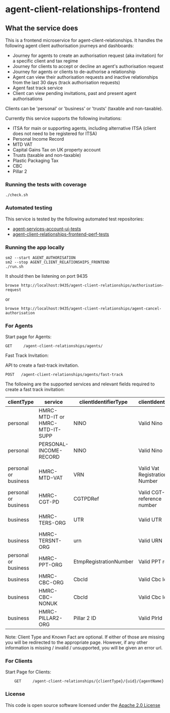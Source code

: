 
# agent-client-relationships-frontend

## What the service does
This is a frontend microservice for agent-client-relationships. It handles the following agent client authorisation journeys and dashboards:

- Journey for agents to create an authorisation request (aka invitation) for a specific client and tax regime
- Journey for clients to accept or decline an agent's authorisation request
- Journey for agents or clients to de-authorise a relationship
- Agent can view their authorisation requests and inactive relationships from the last 30 days (track authorisation requests)
- Agent fast track service
- Client can view pending invitations, past and present agent authorisations

Clients can be 'personal' or 'business' or 'trusts' (taxable and non-taxable).

Currently this service supports the following invitations:
- ITSA for main or supporting agents, including alternative ITSA (client does not need to be registered for ITSA)
- Personal Income Record
- MTD VAT
- Capital Gains Tax on UK property account
- Trusts (taxable and non-taxable)
- Plastic Packaging Tax
- CBC
- Pillar 2


### Running the tests with coverage

    ./check.sh

### Automated testing
This service is tested by the following automated test repositories:
- [agent-services-account-ui-tests](https://github.com/hmrc/agent-services-account-ui-tests)
- [agent-client-relationships-frontend-perf-tests](https://github.com/hmrc/agent-client-relationships-frontend-perf-tests)

### Running the app locally

    sm2 --start AGENT_AUTHORISATION
    sm2 --stop AGENT_CLIENT_RELATIONSHIPS_FRONTEND
    ./run.sh

It should then be listening on port 9435

    browse http://localhost:9435/agent-client-relationships/authorisation-request

or

    browse http://localhost:9435/agent-client-relationships/agent-cancel-authorisation

### For Agents

Start page for Agents:

    GET   	/agent-client-relationships/agents/

Fast Track Invitation:

API to create a fast-track invitation.

```
POST   /agent-client-relationships/agents/fast-track
```

The following are the supported services and relevant fields required to create a fast track invitation:

|clientType| service                | clientIdentifierType   | clientIdentifier              |knownFact|
|--------|------------------------|------------------------|-------------------------------|-------|
|personal| HMRC-MTD-IT or HMRC-MTD-IT-SUPP           | NINO                   | Valid Nino                    |Postcode|
|personal| PERSONAL-INCOME-RECORD | NINO                   | Valid Nino                    |Date of Birth|
|personal or business| HMRC-MTD-VAT           | VRN                    | Valid Vat Registration Number |Date of Client's VAT Registration|
|personal or business| HMRC-CGT-PD            | CGTPDRef               | Valid CGT-PD reference number |Postcode|
|business| HMRC-TERS-ORG          | UTR                    | Valid UTR                     |Date of trust registration|
|business| HMRC-TERSNT-ORG        | urn                    | Valid URN                     |Date of trust registration|
|personal or business| HMRC-PPT-ORG           | EtmpRegistrationNumber | Valid PPT ref                 |Date of registration|
|business| HMRC-CBC-ORG       | CbcId                  | Valid Cbc Id                  |Date of registration|
|business| HMRC-CBC-NONUK       | CbcId                  | Valid Cbc Id                  |Date of registration|
|business| HMRC-PILLAR2-ORG       | Pillar 2 ID            | Valid PlrId                   |Date of registration|


Note: Client Type and Known Fact are optional. If either of those are missing you will be redirected to the appropriate page. However, if any other information is missing / invalid / unsupported, you will be given an error url.

### For Clients

Start Page for Clients:

```
    GET     /agent-client-relationships/{clientType}/{uid}/{agentName}

```

### License

This code is open source software licensed under the [Apache 2.0 License]("http://www.apache.org/licenses/LICENSE-2.0.html")


